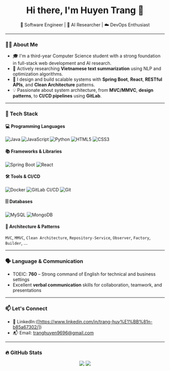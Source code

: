 <h1 align="center">Hi there, I'm Huyen Trang 👋</h1>

<p align="center">
  🚀 Software Engineer | 🧠 AI Researcher | ☁️ DevOps Enthusiast
</p>

---

### 👨‍💻 About Me

- 🎓 I'm a third-year Computer Science student with a strong foundation in full-stack web development and AI research.
- 🧠 Actively researching **Vietnamese text summarization** using NLP and optimization algorithms.
- 🔧 I design and build scalable systems with **Spring Boot**, **React**, **RESTful APIs**, and **Clean Architecture** patterns.
- 💡 Passionate about system architecture, from **MVC/MMVC**, **design patterns**, to **CI/CD pipelines** using **GitLab**.

---

### 🔧 Tech Stack

#### 💻 Programming Languages
![Java](https://img.shields.io/badge/Java-%23ED8B00.svg?&style=flat&logo=java&logoColor=white)
![JavaScript](https://img.shields.io/badge/JavaScript-%23F7DF1E.svg?&style=flat&logo=javascript&logoColor=black)
![Python](https://img.shields.io/badge/Python-%233776AB.svg?&style=flat&logo=python&logoColor=white)
![HTML5](https://img.shields.io/badge/HTML5-%23E34F26.svg?&style=flat&logo=html5&logoColor=white)
![CSS3](https://img.shields.io/badge/CSS3-%231572B6.svg?&style=flat&logo=css3&logoColor=white)

#### 📚 Frameworks & Libraries
![Spring Boot](https://img.shields.io/badge/Spring_Boot-%236DB33F.svg?&style=flat&logo=spring-boot&logoColor=white)
![React](https://img.shields.io/badge/React-%2320232a.svg?&style=flat&logo=react&logoColor=%2361DAFB)

#### 🛠️ Tools & CI/CD
![Docker](https://img.shields.io/badge/Docker-%232496ED.svg?&style=flat&logo=docker&logoColor=white)
![GitLab CI/CD](https://img.shields.io/badge/GitLab_CI%2FCD-%23FC6D26.svg?&style=flat&logo=gitlab&logoColor=white)
![Git](https://img.shields.io/badge/Git-%23F05032.svg?&style=flat&logo=git&logoColor=white)

#### 🗄️ Databases
![MySQL](https://img.shields.io/badge/MySQL-%2300f.svg?&style=flat&logo=mysql&logoColor=white)
![MongoDB](https://img.shields.io/badge/MongoDB-%2347A248.svg?&style=flat&logo=mongodb&logoColor=white)

#### 🧠 Architecture & Patterns
`MVC`, `MMVC`, `Clean Architecture`, `Repository-Service`, `Observer`, `Factory`, `Builder`, ...

---

### 🗣️ Language & Communication

- TOEIC: **760** – Strong command of English for technical and business settings  
- Excellent **verbal communication** skills for collaboration, teamwork, and presentations

---

### 📫 Let's Connect

- 💼 LinkedIn:([https://www.linkedin.com/in/trang-huy%E1%BB%81n-b85a67302/])
- 📬 Email: tranghuyen9696@gmail.com

---

### 🔥 GitHub Stats

<p align="center">
  <img src="https://github-readme-stats.vercel.app/api?username=your-github-username&show_icons=true&theme=tokyonight" />
  <img src="https://github-readme-stats.vercel.app/api/top-langs/?username=your-github-username&layout=compact&theme=tokyonight" />
</p>
